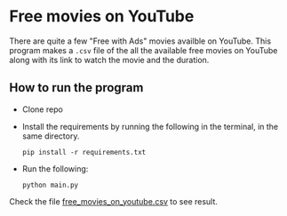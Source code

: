 # Free movies on YouTube

There are quite a few "Free with Ads" movies availble on YouTube. This program makes a `.csv` file of the all the available free movies on YouTube along with its link to watch the movie and the duration.

## How to run the program

* Clone repo
* Install the requirements by running the following in the terminal, in the same directory.

  `pip install -r requirements.txt`
* Run the following:

  `python main.py`


Check the file [free_movies_on_youtube.csv](https://github.com/MikhaielG/Free_movies_on_YouTube/blob/main/free_movies_on_youtube.csv "free_movies_on_youtube.csv") to see result.

